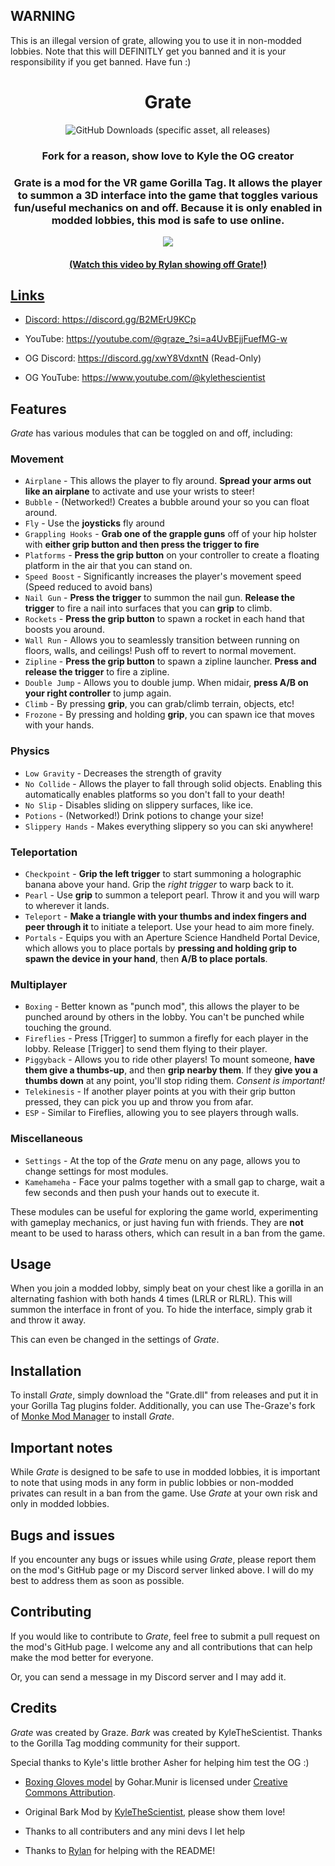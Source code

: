 ## WARNING
This is an illegal version of grate, allowing you to use it in non-modded lobbies. Note that this will DEFINITLY get you banned and it is your responsibility if you get banned. Have fun :)


<h1 align="center">Grate</h1>

<p align="center">
<img alt="GitHub Downloads (specific asset, all releases)" src="https://img.shields.io/github/downloads/The-Graze/Grate/Grate.dll">
</p>

<h3 align="center">Fork for a reason, show love to Kyle the OG creator</h2>

<h3 align="center">Grate is a mod for the VR game Gorilla Tag. It allows the player to summon a 3D interface into the game that toggles various fun/useful mechanics on and off. Because it is only enabled in modded lobbies, this mod is safe to use online.</h1>

<p align="center">
    <a href="https://youtu.be/ZAYFbcq63nc"><img width="auto" height="auto" src="https://raw.githubusercontent.com/RylanFoxins/Grate/refs/heads/master/Art/NewGrateArt.png?raw=true"
</p>
<h4 align="center">(Watch this video by Rylan showing off Grate!)</h1>


## Links

* Discord: https://discord.gg/B2MErU9KCp
* YouTube: https://youtube.com/@graze_?si=a4UvBEjjFuefMG-w

* OG Discord: https://discord.gg/xwY8VdxntN (Read-Only)
* OG YouTube: https://www.youtube.com/@kylethescientist

## Features
*Grate* has various modules that can be toggled on and off, including:

### Movement
* `Airplane` - This allows the player to fly around. **Spread your arms out like an airplane** to activate and use your wrists to steer!
* `Bubble` - (Networked!) Creates a bubble around your so you can float around.
* `Fly` - Use the **joysticks** fly around
* `Grappling Hooks` - **Grab one of the grapple guns** off of your hip holster with **either grip button and then press the trigger to fire**
* `Platforms` - **Press the grip button** on your controller to create a floating platform in the air that you can stand on.
* `Speed Boost` - Significantly increases the player's movement speed (Speed reduced to avoid bans)
* `Nail Gun` - **Press the trigger** to summon the nail gun. **Release the trigger** to fire a nail into surfaces that you can **grip** to climb.
* `Rockets` - **Press the grip button** to spawn a rocket in each hand that boosts you around.
* `Wall Run` - Allows you to seamlessly transition between running on floors, walls, and ceilings! Push off to revert to normal movement.
* `Zipline` - **Press the grip button** to spawn a zipline launcher. **Press and release the trigger** to fire a zipline.
* `Double Jump` - Allows you to double jump. When midair, **press A/B on your right controller** to jump again.
* `Climb` - By pressing **grip**, you can grab/climb terrain, objects, etc!
* `Frozone` - By pressing and holding **grip**, you can spawn ice that moves with your hands.
### Physics
* `Low Gravity` - Decreases the strength of gravity
* `No Collide` - Allows the player to fall through solid objects. Enabling this automatically enables platforms so you don't fall to your death!
* `No Slip` - Disables sliding on slippery surfaces, like ice.
* `Potions` - (Networked!) Drink potions to change your size!
* `Slippery Hands` - Makes everything slippery so you can ski anywhere!
### Teleportation
* `Checkpoint` - **Grip the left trigger** to start summoning a holographic banana above your hand. Grip the *right trigger* to warp back to it.
* `Pearl` - Use **grip** to summon a teleport pearl. Throw it and you will warp to wherever it lands.
* `Teleport` - **Make a triangle with your thumbs and index fingers and peer through it** to initiate a teleport. Use your head to aim more finely.
* `Portals` - Equips you with an Aperture Science Handheld Portal Device, which allows you to place portals by **pressing and holding grip to spawn the device in your hand**, then **A/B to place portals**.
### Multiplayer
* `Boxing` - Better known as "punch mod", this allows the player to be punched around by others in the lobby. You can't be punched while touching the ground.
* `Fireflies` - Press [Trigger] to summon a firefly for each player in the lobby. Release [Trigger] to send them flying to their player.
* `Piggyback` - Allows you to ride other players! To mount someone, **have them give a thumbs-up**, and then **grip nearby them**. If they **give you a thumbs down** at any point, you'll stop riding them. *Consent is important!*
* `Telekinesis` - If another player points at you with their grip button pressed, they can
  pick you up and throw you from afar.
* `ESP` - Similar to Fireflies, allowing you to see players through walls.
### Miscellaneous
* `Settings` - At the top of the *Grate* menu on any page, allows you to change settings for most modules.
* `Kamehameha` - Face your palms together with a small gap to charge, wait a few seconds and then push your hands out to execute it.

These modules can be useful for exploring the game world, experimenting with gameplay mechanics, or just having fun with friends. They are **not** meant to be used to harass others, which can result in a ban from the game.

## Usage
When you join a modded lobby, simply beat on your chest like a gorilla in an alternating fashion with both hands 4 times (LRLR or RLRL). This will summon the interface in front of you. To hide the interface, simply grab it and throw it away.

This can even be changed in the settings of *Grate*.

## Installation
To install *Grate*, simply download the "Grate.dll" from releases and put it in your Gorilla Tag plugins folder. Additionally, you can use The-Graze's fork of [Monke Mod Manager](https://github.com/The-Graze/MonkeModManager) to install *Grate*.

## Important notes

While *Grate* is designed to be safe to use in modded lobbies, it is important to note that using mods in any form in public lobbies or non-modded privates can result in a ban from the game. Use *Grate* at your own risk and only in modded lobbies.

## Bugs and issues
If you encounter any bugs or issues while using *Grate*, please report them on the mod's GitHub page or my Discord server linked above. I will do my best to address them as soon as possible. 

## Contributing
If you would like to contribute to *Grate*, feel free to submit a pull request on the mod's GitHub page. I welcome any and all contributions that can help make the mod better for everyone.

Or, you can send a message in my Discord server and I may add it.

## Credits
*Grate* was created by Graze. 
*Bark* was created by KyleTheScientist. 
Thanks to the Gorilla Tag modding community for their support.

Special thanks to Kyle's little brother Asher for helping him test the OG :)

* [Boxing Gloves model](https://skfb.ly/6XOUS) by Gohar.Munir is licensed under [Creative Commons Attribution](http://creativecommons.org/licenses/by/4.0/).

* Original Bark Mod by [KyleTheScientist](https://github.com/KyleTheScientist), please show them love!

* Thanks to all contributers and any mini devs I let help

* Thanks to [Rylan](https://github.com/RylanFoxins) for helping with the README!
